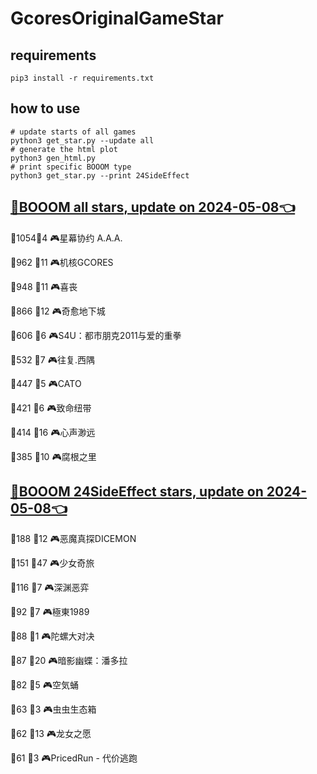 # GcoresOriginalGameStar

## requirements
```
pip3 install -r requirements.txt
```

## how to use
```
# update starts of all games
python3 get_star.py --update all
# generate the html plot
python3 gen_html.py
# print specific BOOOM type
python3 get_star.py --print 24SideEffect
```

## [🔗BOOOM all stars, update on 2024-05-08👈](https://raw.githack.com/sichaozhang1112/GcoresOriginalGameStar/main/html/all.html) 
🌟1054👥4   🎮星幕协约 A.A.A.        

🌟962 👥11  🎮机核GCORES           

🌟948 👥11  🎮喜丧                 

🌟866 👥12  🎮奇愈地下城              

🌟606 👥6   🎮S4U：都市朋克2011与爱的重拳  

🌟532 👥7   🎮往复.西隅              

🌟447 👥5   🎮CATO               

🌟421 👥6   🎮致命纽带               

🌟414 👥16  🎮心声渺远               

🌟385 👥10  🎮腐根之里               

## [🔗BOOOM 24SideEffect stars, update on 2024-05-08👈](https://raw.githack.com/sichaozhang1112/GcoresOriginalGameStar/main/html/24SideEffect.html) 
🌟188 👥12  🎮恶魔真探DICEMON        

🌟151 👥47  🎮少女奇旅               

🌟116 👥7   🎮深渊恶弈               

🌟92  👥7   🎮極東1989             

🌟88  👥1   🎮陀螺大对决              

🌟87  👥20  🎮暗影幽蝶：潘多拉           

🌟82  👥5   🎮空気蛹                

🌟63  👥3   🎮虫虫生态箱              

🌟62  👥13  🎮龙女之愿               

🌟61  👥3   🎮PricedRun - 代价逃跑   


